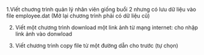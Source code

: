 1.Viết chuơng trình quản lý nhân viên giống buổi 2 nhưng có lưu dữ liệu vào file employee.dat
(Mở lại chương trình phải có dữ liệu cũ)

2. Viết một chương trình download một link ảnh từ mạng internet: cho nhập link ảnh vào donwload 

3. Viết chương trình copy file từ một đường dẫn cho trước (tự chọn)